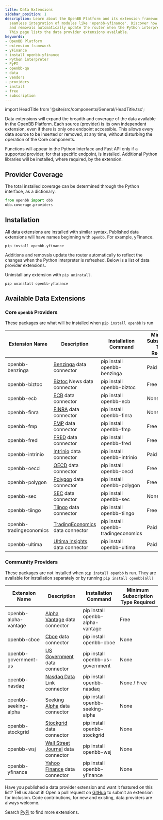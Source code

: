 ```yaml
---
title: Data Extensions
sidebar_position: 1
description: Learn about the OpenBB Platform and its extension framework that allows
  seamless integration of modules like 'openbb-yfinance'. Discover how installations
  and removals automatically update the router when the Python interpreter is refreshed.
  This page lists the data provider extensions available.
keywords:
- OpenBB Platform
- extension framework
- yFinance
- install openbb-yfinance
- Python interpreter
- PyPI
- openbb-qa
- data
- vendors
- providers
- install
- free
- subscription
---
```


import HeadTitle from '@site/src/components/General/HeadTitle.tsx';

<HeadTitle title="Data - Extensions | OpenBB Platform Docs" />

Data extensions will expand the breadth and coverage of the data available in the OpenBB Platform. Each source (provider) is its own independent extension, even if there is only one endpoint accessible. This allows every data source to be inserted or removed, at any time, without disturbing the operation of the Core components.

Functions will appear in the Python Interface and Fast API only if a supported provider, for that specific endpoint, is installed. Additional Python libraries will be installed, where required, by the extension.

## Provider Coverage

The total installed coverage can be determined through the Python interface, as a dictionary.

```python
from openbb import obb
obb.coverage.providers
```

## Installation

All data extensions are installed with similar syntax. Published data extensions will have names beginning with `openbb`. For example, yFinance.

```console
pip install openbb-yfinance
```

Additions and removals update the router automatically to reflect the changes when the Python interpreter is refreshed. Below is a list of data provider extensions.

Uninstall any extension with `pip uninstall`.

```console
pip uninstall openbb-yfinance
```

## Available Data Extensions

### Core `openbb` Providers

These packages are what will be installed when `pip install openbb` is run

| Extension Name | Description | Installation Command | Minimum Subscription Type Required |
|----------------|-------------|----------------------|------------------------------------|
| openbb-benzinga | [Benzinga](https://www.benzinga.com/apis/en-ca/) data connector | pip install openbb-benzinga | Paid |
| openbb-biztoc | [Biztoc](https://api.biztoc.com/#biztoc-default) News data connector | pip install openbb-biztoc | Free |
| openbb-ecb | [ECB](https://data.ecb.europa.eu/) data connector | pip install openbb-ecb | None |
| openbb-finra | [FINRA](https://www.finra.org/finra-data) data connector | pip install openbb-finra | None / Free |
| openbb-fmp | [FMP](https://site.financialmodelingprep.com/developer/) data connector | pip install openbb-fmp | Free |
| openbb-fred | [FRED](https://fred.stlouisfed.org/) data connector | pip install openbb-fred | Free |
| openbb-intrinio | [Intrinio](https://intrinio.com/pricing) data connector | pip install openbb-intrinio | Paid |
| openbb-oecd | [OECD](https://data.oecd.org/) data connector | pip install openbb-oecd | Free |
| openbb-polygon | [Polygon](https://polygon.io/) data connector | pip install openbb-polygon | Free |
| openbb-sec | [SEC](https://www.sec.gov/edgar/sec-api-documentation) data connector | pip install openbb-sec | None |
| openbb-tiingo | [Tiingo](https://www.tiingo.com/about/pricing) data connector | pip install openbb-tiingo | Free |
| openbb-tradingeconomics | [TradingEconomics](https://tradingeconomics.com/api) data connector | pip install openbb-tradingeconomics | Paid |
| openbb-ultima | [Ultima Insights](https://ultimainsights.ai/openbb) data connector | pip install openbb-ultima | Paid |


### Community Providers

These packages are not installed when `pip install openbb` is run.  They are available for installation separately or by running `pip install openbb[all]`

| Extension Name | Description | Installation Command | Minimum Subscription Type Required |
|----------------|-------------|----------------------|------------------------------------|
| openbb-alpha-vantage | [Alpha Vantage](https://www.alphavantage.co/) data connector | pip install openbb-alpha-vantage | Free |
| openbb-cboe | [Cboe](https://www.cboe.com/delayed_quotes/) data connector | pip install openbb-cboe | None |
| openbb-government-us | [US Government](https://data.gov) data connector | pip install openbb-us-government | None |
| openbb-nasdaq | [Nasdaq Data Link](https://data.nasdaq.com/) connector | pip install openbb-nasdaq | None / Free |
| openbb-seeking-alpha | [Seeking Alpha](https://seekingalpha.com/) data connector | pip install openbb-seeking-alpha | None |
| openbb-stockgrid | [Stockgrid](https://stockgrid.io) data connector | pip install openbb-stockgrid | None |
| openbb-wsj | [Wall Street Journal](https://www.wsj.com/) data connector | pip install openbb-wsj | None |
| openbb-yfinance | [Yahoo Finance](https://finance.yahoo.com/) data connector | pip install openbb-yfinance | None |


Have you published a data provider extension and want it featured on this list? Tell us about it! Open a pull request on [GitHub](https://github.com/OpenBB-finance/OpenBBTerminal/) to submit an extension for inclusion. Code contributions, for new and existing, data providers are always welcome.

Search [PyPI](https://pypi.org/search/?q=openbb-) to find more extensions.
